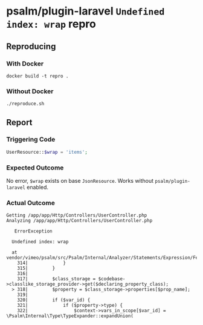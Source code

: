 # psalm/plugin-laravel `Undefined index: wrap` repro

## Reproducing

### With Docker

`docker build -t repro .`

### Without Docker

`./reproduce.sh`

## Report

### Triggering Code

```php
UserResource::$wrap = 'items';
```

### Expected Outcome

No error, `$wrap` exists on base `JsonResource`. Works without `psalm/plugin-laravel` enabled.

### Actual Outcome

```
Getting /app/app/Http/Controllers/UserController.php
Analyzing /app/app/Http/Controllers/UserController.php

   ErrorException 

  Undefined index: wrap

  at vendor/vimeo/psalm/src/Psalm/Internal/Analyzer/Statements/Expression/Fetch/StaticPropertyFetchAnalyzer.php:318
    314|             }
    315|         }
    316| 
    317|         $class_storage = $codebase->classlike_storage_provider->get($declaring_property_class);
  > 318|         $property = $class_storage->properties[$prop_name];
    319| 
    320|         if ($var_id) {
    321|             if ($property->type) {
    322|                 $context->vars_in_scope[$var_id] = \Psalm\Internal\Type\TypeExpander::expandUnion(
```
